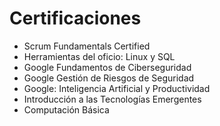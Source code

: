 # Certificaciones
* Scrum Fundamentals Certified
* Herramientas del oficio: Linux y SQL
* Google Fundamentos de Ciberseguridad
* Google Gestión de Riesgos de Seguridad
* Google: Inteligencia Artificial y Productividad
* Introducción a las Tecnologías Emergentes
* Computación Básica
